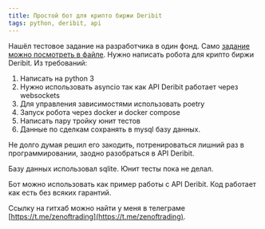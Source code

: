 ```yaml
---
title: Простой бот для крипто биржи Deribit
tags: python, deribit, api
---
```

Нашёл тестовое задание на разработчика в один фонд. Само [задание можно посмотреть в файле](https://github.com/zenoftrading/zenoftrading.github.io/blob/master/assets/images/2021/03/algalon_developer_test_ru.pdf). Нужно написать робота для крипто биржи Deribit. Из требований:
1. Написать на python 3
2. Нужно использовать asyncio так как API Deribit работает через websockets
3. Для управления зависимостями использовать poetry
4. Запуск робота через docker и docker compose
5. Написать пару тройку юнит тестов
6. Данные по сделкам сохранять в mysql базу данных.

Не долго думая решил его закодить, потренироваться лишний раз в программировании, заодно разобраться в API Deribit. 

Базу данных использовал sqlite. Юнит тесты пока не делал.

Бот можно использовать как пример работы с API Deribit. Код работает как есть без всяких гарантий.

Ссылку на гитхаб можно найти у меня в телеграме [https://t.me/zenoftrading](https://t.me/zenoftrading).